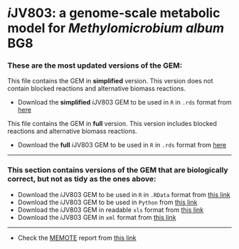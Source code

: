 # *i*JV803: a genome-scale metabolic model for *Methylomicrobium album* BG8
 
### These are the most updated versions of the GEM:

This file contains the GEM in **simplified** version. This version does not contain blocked reactions and alternative biomass reactions.
 - Download the **simplified** *i*JV803 GEM to be used in `R` in `.rds` format from [here](iJV803_M_album_BG8_GEM_simple.rds)

This file contains the GEM in **full** version. This version includes blocked reactions and alternative biomass reactions.
 - Download the **full** *i*JV803 GEM to be used in `R` in `.rds` format from [here](iJV803_M_album_BG8_GEM_full.rds)
 
----------

### This section contains versions of the GEM that are biologically correct, but not as tidy as the ones above:

- Download the *i*JV803 GEM to be used in `R` in `.RData` format from [this link](iJV803_M_album_BG8_GEM.RData)
- Download the *i*JV803 GEM to be used in `Python` from [this link](iJV803_M_album_BG8_GEM.json)
- Download the *i*JV803 GEM in readable `xls` format from [this link](iJV803_M_album_BG8_GEM.xls)
- Download the *i*JV803 GEM in `xml` format from [this link](iJV803_M_album_BG8_GEM.xml)

_________________

- Check the [MEMOTE](https://memote.io/) report from [this link](docs/index.html)
